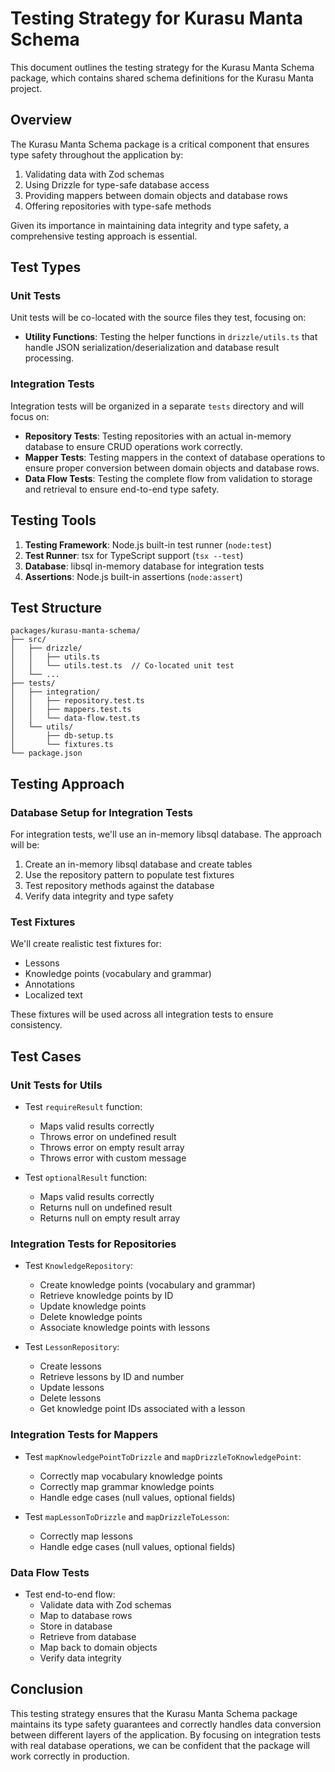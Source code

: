 # Testing Strategy for Kurasu Manta Schema

This document outlines the testing strategy for the Kurasu Manta Schema package, which contains shared schema definitions for the Kurasu Manta project.

## Overview

The Kurasu Manta Schema package is a critical component that ensures type safety throughout the application by:

1. Validating data with Zod schemas
2. Using Drizzle for type-safe database access
3. Providing mappers between domain objects and database rows
4. Offering repositories with type-safe methods

Given its importance in maintaining data integrity and type safety, a comprehensive testing approach is essential.

## Test Types

### Unit Tests

Unit tests will be co-located with the source files they test, focusing on:

- **Utility Functions**: Testing the helper functions in `drizzle/utils.ts` that handle JSON serialization/deserialization and database result processing.

### Integration Tests

Integration tests will be organized in a separate `tests` directory and will focus on:

- **Repository Tests**: Testing repositories with an actual in-memory database to ensure CRUD operations work correctly.
- **Mapper Tests**: Testing mappers in the context of database operations to ensure proper conversion between domain objects and database rows.
- **Data Flow Tests**: Testing the complete flow from validation to storage and retrieval to ensure end-to-end type safety.

## Testing Tools

1. **Testing Framework**: Node.js built-in test runner (`node:test`)
2. **Test Runner**: tsx for TypeScript support (`tsx --test`)
3. **Database**: libsql in-memory database for integration tests
4. **Assertions**: Node.js built-in assertions (`node:assert`)

## Test Structure

```
packages/kurasu-manta-schema/
├── src/
│   ├── drizzle/
│   │   ├── utils.ts
│   │   └── utils.test.ts  // Co-located unit test
│   └── ...
├── tests/
│   ├── integration/
│   │   ├── repository.test.ts
│   │   ├── mappers.test.ts
│   │   └── data-flow.test.ts
│   └── utils/
│       ├── db-setup.ts
│       └── fixtures.ts
└── package.json
```

## Testing Approach

### Database Setup for Integration Tests

For integration tests, we'll use an in-memory libsql database. The approach will be:

1. Create an in-memory libsql database and create tables
2. Use the repository pattern to populate test fixtures
3. Test repository methods against the database
4. Verify data integrity and type safety

### Test Fixtures

We'll create realistic test fixtures for:

- Lessons
- Knowledge points (vocabulary and grammar)
- Annotations
- Localized text

These fixtures will be used across all integration tests to ensure consistency.

## Test Cases

### Unit Tests for Utils

- Test `requireResult` function:
  - Maps valid results correctly
  - Throws error on undefined result
  - Throws error on empty result array
  - Throws error with custom message

- Test `optionalResult` function:
  - Maps valid results correctly
  - Returns null on undefined result
  - Returns null on empty result array

### Integration Tests for Repositories

- Test `KnowledgeRepository`:
  - Create knowledge points (vocabulary and grammar)
  - Retrieve knowledge points by ID
  - Update knowledge points
  - Delete knowledge points
  - Associate knowledge points with lessons

- Test `LessonRepository`:
  - Create lessons
  - Retrieve lessons by ID and number
  - Update lessons
  - Delete lessons
  - Get knowledge point IDs associated with a lesson

### Integration Tests for Mappers

- Test `mapKnowledgePointToDrizzle` and `mapDrizzleToKnowledgePoint`:
  - Correctly map vocabulary knowledge points
  - Correctly map grammar knowledge points
  - Handle edge cases (null values, optional fields)

- Test `mapLessonToDrizzle` and `mapDrizzleToLesson`:
  - Correctly map lessons
  - Handle edge cases (null values, optional fields)

### Data Flow Tests

- Test end-to-end flow:
  - Validate data with Zod schemas
  - Map to database rows
  - Store in database
  - Retrieve from database
  - Map back to domain objects
  - Verify data integrity

## Conclusion

This testing strategy ensures that the Kurasu Manta Schema package maintains its type safety guarantees and correctly handles data conversion between different layers of the application. By focusing on integration tests with real database operations, we can be confident that the package will work correctly in production.